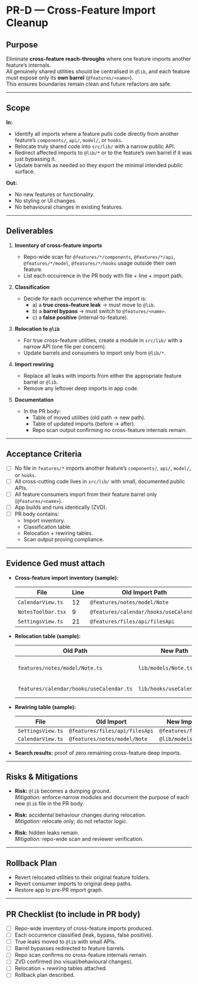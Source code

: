 # PR-D — Cross-Feature Import Cleanup

## Purpose
Eliminate **cross-feature reach-throughs** where one feature imports another feature’s internals.  
All genuinely shared utilities should be centralised in `@lib`, and each feature must expose only its **own barrel** (`@features/<name>`).  
This ensures boundaries remain clean and future refactors are safe.

---

## Scope

**In:**
- Identify all imports where a feature pulls code directly from another feature’s `components/`, `api/`, `model/`, or `hooks`.
- Relocate truly shared code into `src/lib/` with a narrow public API.
- Redirect affected imports to `@lib/*` or to the feature’s own barrel if it was just bypassing it.
- Update barrels as needed so they export the minimal intended public surface.

**Out:**
- No new features or functionality.
- No styling or UI changes.
- No behavioural changes in existing features.

---

## Deliverables

1. **Inventory of cross-feature imports**
   - Repo-wide scan for `@features/*/components`, `@features/*/api`, `@features/*/model`, `@features/*/hooks` usage outside their own feature.
   - List each occurrence in the PR body with file + line + import path.

2. **Classification**
   - Decide for each occurrence whether the import is:
     - a) a **true cross-feature leak** → must move to `@lib`.  
     - b) a **barrel bypass** → must switch to `@features/<name>`.  
     - c) a **false positive** (internal-to-feature).  

3. **Relocation to `@lib`**
   - For true cross-feature utilities, create a module in `src/lib/` with a narrow API (one file per concern).
   - Update barrels and consumers to import only from `@lib/*`.

4. **Import rewiring**
   - Replace all leaks with imports from either the appropriate feature barrel or `@lib`.
   - Remove any leftover deep imports in app code.

5. **Documentation**
   - In the PR body:  
     - Table of moved utilities (old path → new path).  
     - Table of updated imports (before → after).  
     - Repo scan output confirming no cross-feature internals remain.

---

## Acceptance Criteria

- [ ] No file in `features/*` imports another feature’s `components/`, `api/`, `model/`, or `hooks`.  
- [ ] All cross-cutting code lives in `src/lib/` with small, documented public APIs.  
- [ ] All feature consumers import from their feature barrel only (`@features/<name>`).  
- [ ] App builds and runs identically (ZVD).  
- [ ] PR body contains:  
  - Import inventory.  
  - Classification table.  
  - Relocation + rewiring tables.  
  - Scan output proving compliance.

---

## Evidence Ged must attach

- **Cross-feature import inventory (sample):**

  | File                    | Line | Old Import Path                            | Classification |
  |-------------------------|------|--------------------------------------------|----------------|
  | `CalendarView.ts`       | 12   | `@features/notes/model/Note`              | Leak → @lib    |
  | `NotesToolbar.tsx`      | 9    | `@features/calendar/hooks/useCalendar`    | Leak → @lib    |
  | `SettingsView.ts`       | 21   | `@features/files/api/filesApi`            | Barrel bypass  |

- **Relocation table (sample):**

  | Old Path                                | New Path            | Notes                    |
  |-----------------------------------------|---------------------|--------------------------|
  | `features/notes/model/Note.ts`          | `lib/models/Note.ts`| Shared across features   |
  | `features/calendar/hooks/useCalendar.ts`| `lib/hooks/useCalendar.ts` | Shared read util |

- **Rewiring table (sample):**

  | File              | Old Import                          | New Import           |
  |-------------------|-------------------------------------|----------------------|
  | `SettingsView.ts` | `@features/files/api/filesApi`      | `@features/files`    |
  | `CalendarView.ts` | `@features/notes/model/Note`        | `@lib/models/Note`   |

- **Search results:** proof of zero remaining cross-feature deep imports.

---

## Risks & Mitigations

- **Risk:** `@lib` becomes a dumping ground.  
  *Mitigation:* enforce narrow modules and document the purpose of each new `@lib` file in the PR body.  

- **Risk:** accidental behaviour changes during relocation.  
  *Mitigation:* relocate only; do not refactor logic.  

- **Risk:** hidden leaks remain.  
  *Mitigation:* repo-wide scan and reviewer verification.  

---

## Rollback Plan

- Revert relocated utilities to their original feature folders.  
- Revert consumer imports to original deep paths.  
- Restore app to pre-PR import graph.

---

## PR Checklist (to include in PR body)

- [ ] Repo-wide inventory of cross-feature imports produced.  
- [ ] Each occurrence classified (leak, bypass, false positive).  
- [ ] True leaks moved to `@lib` with small APIs.  
- [ ] Barrel bypasses redirected to feature barrels.  
- [ ] Repo scan confirms no cross-feature internals remain.  
- [ ] ZVD confirmed (no visual/behavioural changes).  
- [ ] Relocation + rewiring tables attached.  
- [ ] Rollback plan described.  
